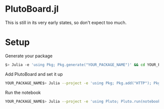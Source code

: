 # PlutoBoard.jl

This is still in its very early states, so don't expect too much.

# Setup
Generate your package
```bash
$> Julia -e 'using Pkg; Pkg.generate("YOUR_PACKAGE_NAME")' && cd YOUR_PACKAGE_NAME
```
Add PlutoBoard and set it up
```bash
YOUR_PACKAGE_NAME$> Julia --project -e 'using Pkg; Pkg.add("HTTP"); Pkg.add("JSON"); Pkg.add(url="https://github.com/UniStuttgart-IKR/PlutoBoard.jl"); using PlutoBoard; PlutoBoard.setup()' 
```
Run the notebook
```bash
YOUR_PACKAGE_NAME$> Julia --project -e 'using Pluto; Pluto.run(notebook="PlutoBoardNotebook.jl")'
```
